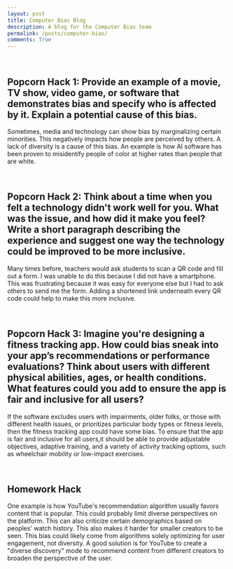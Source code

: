 ```yaml
---
layout: post
title: Computer Bias Blog
description: A blog for the Computer Bias team
permalink: /posts/computer-bias/
comments: True
---
```


<br>

## Popcorn Hack 1: Provide an example of a movie, TV show, video game, or software that demonstrates bias and specify who is affected by it. Explain a potential cause of this bias.

Sometimes, media and technology can show bias by marginalizing certain minorities. This negatively impacts how people are perceived by others. A lack of diversity is a cause of this bias. An example is how AI software has been proven to misidentify people of color at higher rates than people that are white.

<br>

## Popcorn Hack 2: Think about a time when you felt a technology didn't work well for you. What was the issue, and how did it make you feel? Write a short paragraph describing the experience and suggest one way the technology could be improved to be more inclusive.

Many times before, teachers would ask students to scan a QR code and fill out a form. I was unable to do this because I did not have a smartphone. This was frustrating because it was easy for everyone else but I had to ask others to send me the form. Adding a shortened link underneath every QR code could help to make this more inclusive.

<br>

## Popcorn Hack 3: Imagine you're designing a fitness tracking app. How could bias sneak into your app’s recommendations or performance evaluations? Think about users with different physical abilities, ages, or health conditions. What features could you add to ensure the app is fair and inclusive for all users?

If the software excludes users with impairments, older folks, or those with different health issues, or prioritizes particular body types or fitness levels, then the fitness tracking app could have some bias. To ensure that the app is fair and inclusive for all users,it should be able to provide adjustable objectives, adaptive training, and a variety of activity tracking options, such as wheelchair mobility or low-impact exercises.

<br>

## Homework Hack

One example is how YouTube's recommendation algorithm usually favors content that is popular. This could probably limit diverse perspectives on the platform. This can also criticize certain demographics based on peoples' watch history. This also makes it harder for smaller creators to be seen. This bias could likely come from algorithms solely optimizing for user engagement, not diversity. A good solution is for YouTube to create a "diverse discovery" mode to recommend content from different creators to broaden the perspective of the user.

